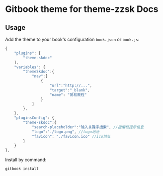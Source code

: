 # Gitbook theme for theme-zzsk Docs

## Usage

Add the theme to your book's configuration `book.json` or `book.js`:

```js
{
    "plugins": [
        "theme-skdoc"
    ],
    "variables": {
        "themeSkdoc":{
            "nav":[
                {
                    "url":"http://...",
                    "target":"_blank",
                    "name": "简易教程"
                }
            ]
        },
    },
    "pluginsConfig": {
        "theme-skdoc":{
            "search-placeholder":"输入关键字搜索", //搜索框提示信息
            "logo":"./logo.png", //logo地址
            "favicon": "./favicon.ico" //ico地址
        }
    }
},
```

Install by command:

``` bash
gitbook install
```
